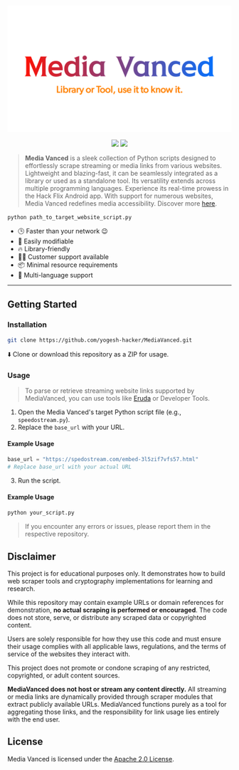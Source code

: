 <p align="center">
  <a href="https://yogesh-hacker.github.io/yogesh-hacker/App/" target="_blank" rel="noopener noreferrer">
    <img width="550" src="README/banner.png" alt="MediaVanced Banner" />
  </a>
</p>

<p align="center">
  <img src='https://img.shields.io/badge/License-Apache%202.0-brightgreen?style=for-the-badge&logo=apache&logoColor=red' />
  <img src="https://img.shields.io/badge/Python-FFD43B?style=for-the-badge&logo=python&logoColor=blue"/>
</p>

> **Media Vanced** is a sleek collection of Python scripts designed to effortlessly scrape streaming or media links from various websites. Lightweight and blazing-fast, it can be seamlessly integrated as a library or used as a standalone tool. Its versatility extends across multiple programming languages. Experience its real-time prowess in the Hack Flix Android app. With support for numerous websites, Media Vanced redefines media accessibility. Discover more [here](https://yogesh-hacker.github.io/yogesh-hacker/App).

```bash
python path_to_target_website_script.py
```

* 🕒 Faster than your network 😉
* 💪 Easily modifiable
* 🔥 Library-friendly
* 👨‍💻 Customer support available
* 📦 Minimal resource requirements
* 👫 Multi-language support

---

## Getting Started

### Installation

```bash
git clone https://github.com/yogesh-hacker/MediaVanced.git
```

⬇️ Clone or download this repository as a ZIP for usage.

### Usage

> To parse or retrieve streaming website links supported by MediaVanced, you can use tools like [Eruda](https://github.com/liriliri/eruda) or Developer Tools.

1. Open the Media Vanced's target Python script file (e.g., `speedostream.py`).
2. Replace the `base_url` with your URL.

#### Example Usage

```python
base_url = "https://spedostream.com/embed-3l5zif7vfs57.html"
# Replace base_url with your actual URL
```

3. Run the script.

#### Example Usage

```bash
python your_script.py
```

> If you encounter any errors or issues, please report them in the respective repository.

## Disclaimer

This project is for educational purposes only. It demonstrates how to build web scraper tools and cryptography implementations for learning and research.

While this repository may contain example URLs or domain references for demonstration, **no actual scraping is performed or encouraged**. The code does not store, serve, or distribute any scraped data or copyrighted content.

Users are solely responsible for how they use this code and must ensure their usage complies with all applicable laws, regulations, and the terms of service of the websites they interact with.

This project does not promote or condone scraping of any restricted, copyrighted, or adult content sources.

**MediaVanced does not host or stream any content directly.** All streaming or media links are dynamically provided through scraper modules that extract publicly available URLs. MediaVanced functions purely as a tool for aggregating those links, and the responsibility for link usage lies entirely with the end user.

## License

Media Vanced is licensed under the [Apache 2.0 License](https://github.com/yogesh-hacker/MediaVanced/blob/main/LICENSE).

